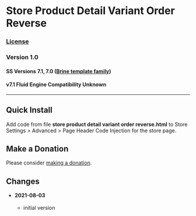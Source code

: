 # Store Product Detail Variant Order Reverse

### [License][99]

### Version 1.0

#### SS Versions 7.1, 7.0 ([Brine template family](https://support.squarespace.com/hc/en-us/articles/212512738-Brine-template-family))

#### v7.1 Fluid Engine Compatibility Unknown

---

## Quick Install

Add code from file **store product detail variant order reverse.html** to Store
Settings > Advanced > Page Header Code Injection for the store page.

## Make a Donation

Please consider [making a donation](https://github.com/tomsWebConsulting/twcsl#make-a-donation).

## Changes

<!-- * **2021-08-03**
<br><br>
  * added support for v7.0 Brine template family and Adirondack template
  * bumped version to 1.1
  <br><br -->
* **2021-08-03**
<br><br>
  * initial version

[99]: https://github.com/tomsWebConsulting/twcsl/blob/main/LICENSE.txt#L1
